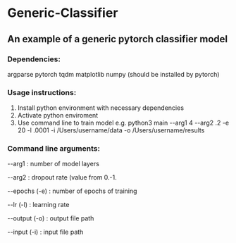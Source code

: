 # Generic-Classifier
## An example of a generic pytorch classifier model

### Dependencies:
argparse
pytorch
tqdm
matplotlib
numpy (should be installed by pytorch)

### Usage instructions:
1. Install python environment with necessary dependencies
2. Activate python enviroment
3. Use command line to train model e.g.
python3 main --arg1 4 --arg2 .2 -e 20 -l .0001 -i /Users/username/data -o /Users/username/results

### Command line arguments:
--arg1 : number of model layers

--arg2 : dropout rate (value from 0.-1.

--epochs (-e) : number of epochs of training

--lr (-l) : learning rate

--output (-o) : output file path

--input (-i) : input file path
